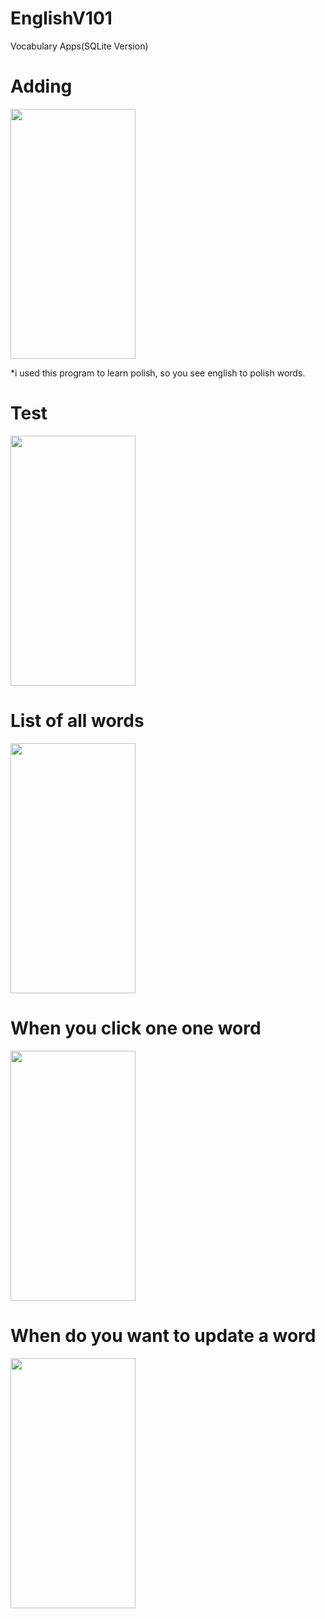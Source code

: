 # EnglishV101
Vocabulary Apps(SQLite Version)

# Adding

<img src="https://user-images.githubusercontent.com/31896026/52930066-47189a00-3347-11e9-9deb-47491c6aeeb2.jpg" width="200" height="400" />


*i used this program to learn polish, so you see english to polish words.

# Test
<img src="https://user-images.githubusercontent.com/31896026/52930067-47189a00-3347-11e9-9183-0d4e5fbba14a.jpg" width="200" height="400" />


# List of all words

<img src="https://user-images.githubusercontent.com/31896026/52930068-47189a00-3347-11e9-88a4-26e3c35d2ae6.jpg" width="200" height="400" />

# When you click one one word


<img src="https://user-images.githubusercontent.com/31896026/52930069-47b13080-3347-11e9-83f3-07c8b7629db8.jpg" width="200" height="400" />


# When do you want to update a word

<img src="https://user-images.githubusercontent.com/31896026/52930070-47b13080-3347-11e9-9d12-0110679e1d39.jpg" width="200" height="400" />

